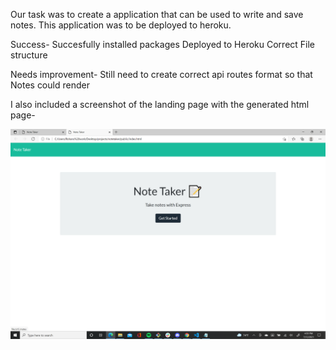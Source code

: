Our task was to create a application that can be used to write and save notes. This application was to be deployed to heroku.

Success- Succesfully installed packages
         Deployed to Heroku
         Correct File structure

Needs improvement- 
Still need to create correct api routes format so that Notes could render

I also included a screenshot of the landing page with the generated html page-

![screenshot](public/assets/Screenshot65.png)